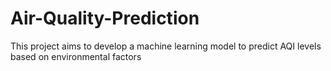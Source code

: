 # Air-Quality-Prediction
This project aims to develop a machine learning model to predict AQI levels based on  environmental factors
